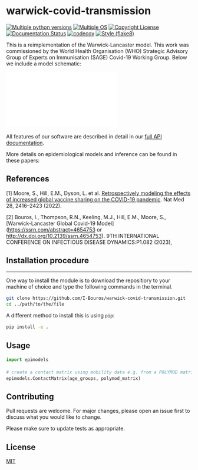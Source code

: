 # warwick-covid-transmission

[![Multiple python versions](https://github.com/I-Bouros/warwick-covid-transmission/actions/workflows/python-version-unittests.yml/badge.svg)](https://github.com/I-Bouros/warwick-covid-transmission/actions/workflows/python-version-unittests.yml)
[![Multiple OS](https://github.com/I-Bouros/warwick-covid-transmission/actions/workflows/os-unittests.yml/badge.svg)](https://github.com/I-Bouros/warwick-covid-transmission/actions/workflows/os-unittests.yml)
[![Copyright License](https://github.com/I-Bouros/warwick-covid-transmission/actions/workflows/check-copyright.yml/badge.svg)](https://github.com/I-Bouros/warwick-covid-transmission/actions/workflows/check-copyright.yml)
[![Documentation Status](https://readthedocs.org/projects/warwick-covid-transmission/badge/?version=latest)](https://warwick-covid-transmission.readthedocs.io/en/latest/?badge=latest)
[![codecov](https://codecov.io/gh/I-Bouros/warwick-covid-transmission/branch/main/graph/badge.svg?token=SNHCUJIS3B)](https://codecov.io/gh/I-Bouros/warwick-covid-transmission)
[![Style (flake8)](https://github.com/I-Bouros/warwick-covid-transmission/actions/workflows/flake8-style-test.yml/badge.svg)](https://github.com/I-Bouros/warwick-covid-transmission/actions/workflows/flake8-style-test.yml)

This is a reimplementation of the Warwick-Lancaster model. This work was commissioned by the World Health Organisation (WHO) Strategic Advisory Group of Experts on Immunisation (SAGE) Covid-19 Working Group. Below we include a model schematic:

![Warwick-Lancaster model conceptualisation](./images/Warwick_model.pdf)

All features of our software are described in detail in our
[full API documentation](https://warwick-covid-transmission.readthedocs.io/en/latest/).

More details on epidemiological models and inference can be found in these
papers:

## References
[1] Moore, S., Hill, E.M., Dyson, L. et al. [Retrospectively modeling the effects of increased global vaccine sharing on the COVID-19 pandemic](https://doi.org/10.1038/s41591-022-02064-y). Nat Med 28, 2416–2423 (2022).

[2] Bouros, I., Thompson, R.N., Keeling, M.J., Hill, E.M., Moore, S., [Warwick-Lancaster Global Covid-19 Model](https://ssrn.com/abstract=4654753 or http://dx.doi.org/10.2139/ssrn.4654753). 9TH INTERNATIONAL CONFERENCE ON INFECTIOUS DISEASE DYNAMICS:P1.082 (2023),

## Installation procedure
***
One way to install the module is to download the repositiory to your machine of choice and type the following commands in the terminal. 
```bash
git clone https://github.com/I-Bouros/warwick-covid-transmission.git
cd ../path/to/the/file
```

A different method to install this is using `pip`:

```bash
pip install -e .
```

## Usage

```python
import epimodels

# create a contact matrix using mobility data e.g. from a POLYMOD matrix
epimodels.ContactMatrix(age_groups, polymod_matrix)
```

## Contributing
Pull requests are welcome. For major changes, please open an issue first to discuss what you would like to change.

Please make sure to update tests as appropriate.

## License
[MIT](https://choosealicense.com/licenses/mit/)
